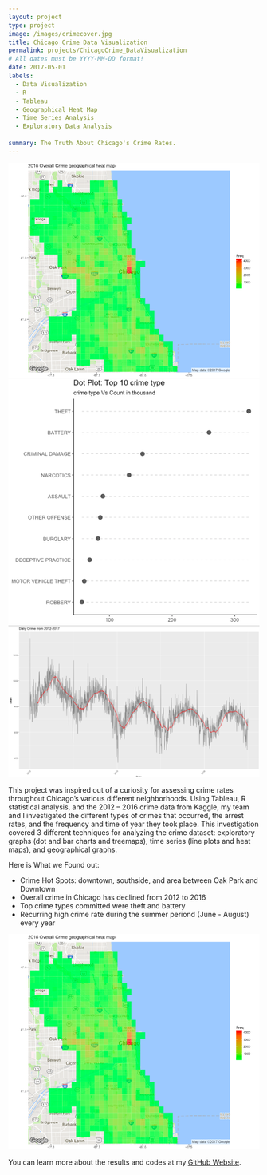```yaml
---
layout: project
type: project
image: /images/crimecover.jpg
title: Chicago Crime Data Visualization
permalink: projects/ChicagoCrime_DataVisualization
# All dates must be YYYY-MM-DD format!
date: 2017-05-01
labels:
  - Data Visualization
  - R
  - Tableau
  - Geographical Heat Map
  - Time Series Analysis
  - Exploratory Data Analysis
  
summary: The Truth About Chicago's Crime Rates.
---
```


<div class="ui small rounded images">
  <img class="ui image" src="../images/heatmap2.jpg">
  <img class="ui image" src="../images/top10.png">
  <img class="ui image" src="../images/Screen Shot 2017-05-28 at 2.14.08 PM.png">
</div>

This project was inspired out of a curiosity for assessing crime rates throughout Chicago’s various different neighborhoods. Using Tableau, R statistical analysis, and the 2012 – 2016 crime data from Kaggle, my team and I investigated the different types of crimes that occurred, the arrest rates, and the frequency and time of year they took place. This investigation covered 3 different techniques for analyzing the crime dataset: exploratory graphs (dot and bar charts and treemaps), time series (line plots and heat maps), and geographical graphs.


Here is What we Found out:

* Crime Hot Spots: downtown, southside, and area between Oak Park and Downtown
* Overall crime in Chicago has declined from 2012 to 2016
* Top crime types committed were theft and battery
* Recurring high crime rate during the summer periond (June - August) every year

<img class="ui medium right floated rounded image" src="/images/heatmap2.jpg">



You can learn more about the results and codes at my [GitHub Website](https://github.com/JasonWu1211/Portfolio/tree/master/Data%20Visualization%20-%20Chicago%20Crime%20%7C%20R).



